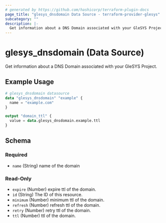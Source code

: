 ```yaml
---
# generated by https://github.com/hashicorp/terraform-plugin-docs
page_title: "glesys_dnsdomain Data Source - terraform-provider-glesys"
subcategory: ""
description: |-
  Get information about a DNS Domain associated with your GleSYS Project.
---
```


# glesys_dnsdomain (Data Source)

Get information about a DNS Domain associated with your GleSYS Project.

## Example Usage

```terraform
# glesys_dnsdomain datasource
data "glesys_dnsdomain" "example" {
  name = "example.com"
}

output "domain_ttl" {
  value = data.glesys_dnsdomain.example.ttl
}
```

<!-- schema generated by tfplugindocs -->
## Schema

### Required

- `name` (String) name of the domain

### Read-Only

- `expire` (Number) expire ttl of the domain.
- `id` (String) The ID of this resource.
- `minimum` (Number) minimum ttl of the domain.
- `refresh` (Number) refresh ttl of the domain.
- `retry` (Number) retry ttl of the domain.
- `ttl` (Number) ttl of the domain.


